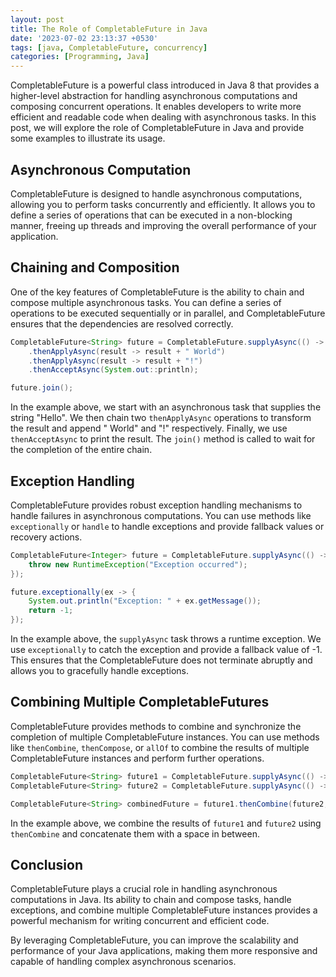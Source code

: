 ```yaml
---
layout: post
title: The Role of CompletableFuture in Java
date: '2023-07-02 23:13:37 +0530'
tags: [java, CompletableFuture, concurrency]
categories: [Programming, Java]
---
```


CompletableFuture is a powerful class introduced in Java 8 that provides a higher-level abstraction for handling asynchronous computations and composing concurrent operations. It enables developers to write more efficient and readable code when dealing with asynchronous tasks. In this post, we will explore the role of CompletableFuture in Java and provide some examples to illustrate its usage.

## Asynchronous Computation

CompletableFuture is designed to handle asynchronous computations, allowing you to perform tasks concurrently and efficiently. It allows you to define a series of operations that can be executed in a non-blocking manner, freeing up threads and improving the overall performance of your application.

## Chaining and Composition

One of the key features of CompletableFuture is the ability to chain and compose multiple asynchronous tasks. You can define a series of operations to be executed sequentially or in parallel, and CompletableFuture ensures that the dependencies are resolved correctly.

```java
CompletableFuture<String> future = CompletableFuture.supplyAsync(() -> "Hello")
    .thenApplyAsync(result -> result + " World")
    .thenApplyAsync(result -> result + "!")
    .thenAcceptAsync(System.out::println);

future.join();
```

In the example above, we start with an asynchronous task that supplies the string "Hello". We then chain two `thenApplyAsync` operations to transform the result and append " World" and "!" respectively. Finally, we use `thenAcceptAsync` to print the result. The `join()` method is called to wait for the completion of the entire chain.

## Exception Handling

CompletableFuture provides robust exception handling mechanisms to handle failures in asynchronous computations. You can use methods like `exceptionally` or `handle` to handle exceptions and provide fallback values or recovery actions.

```java
CompletableFuture<Integer> future = CompletableFuture.supplyAsync(() -> {
    throw new RuntimeException("Exception occurred");
});

future.exceptionally(ex -> {
    System.out.println("Exception: " + ex.getMessage());
    return -1;
});
```

In the example above, the `supplyAsync` task throws a runtime exception. We use `exceptionally` to catch the exception and provide a fallback value of -1. This ensures that the CompletableFuture does not terminate abruptly and allows you to gracefully handle exceptions.

## Combining Multiple CompletableFutures

CompletableFuture provides methods to combine and synchronize the completion of multiple CompletableFuture instances. You can use methods like `thenCombine`, `thenCompose`, or `allOf` to combine the results of multiple CompletableFuture instances and perform further operations.

```java
CompletableFuture<String> future1 = CompletableFuture.supplyAsync(() -> "Hello");
CompletableFuture<String> future2 = CompletableFuture.supplyAsync(() -> "World");

CompletableFuture<String> combinedFuture = future1.thenCombine(future2, (result1, result2) -> result1 + " " + result2);
```

In the example above, we combine the results of `future1` and `future2` using `thenCombine` and concatenate them with a space in between.

## Conclusion

CompletableFuture plays a crucial role in handling asynchronous computations in Java. Its ability to chain and compose tasks, handle exceptions, and combine multiple CompletableFuture instances provides a powerful mechanism for writing concurrent and efficient code.

By leveraging CompletableFuture, you can improve the scalability and performance of your Java applications, making them more responsive and capable of handling complex asynchronous scenarios.